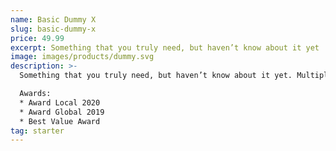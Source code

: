 ```yaml
---
name: Basic Dummy X
slug: basic-dummy-x
price: 49.99
excerpt: Something that you truly need, but haven’t know about it yet
image: images/products/dummy.svg
description: >-
  Something that you truly need, but haven’t know about it yet. Multiple winner of Community Awarads.

  Awards:
  * Award Local 2020
  * Award Global 2019 
  * Best Value Award
tag: starter
---
```

